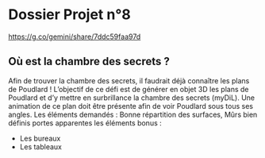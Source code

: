 ﻿# Dossier Projet n°8

https://g.co/gemini/share/7ddc59faa97d

## Où est la chambre des secrets ?

Afin de trouver la chambre des secrets, il faudrait déjà connaître les plans de
Poudlard !
L’objectif de ce défi est de générer en objet 3D les plans de Poudlard et d’y mettre en surbrillance la chambre des secrets (myDiL).
Une animation de ce plan doit être présente afin de voir Poudlard sous tous ses angles. Les éléments demandés :
Bonne répartition des surfaces, Mûrs bien définis portes apparentes les éléments bonus :
- Les bureaux
- Les tableaux


